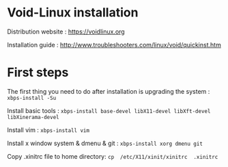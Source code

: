 # Void-Linux installation
Distribution website : https://voidlinux.org 

Installation guide : http://www.troubleshooters.com/linux/void/quickinst.htm

# First steps

The first thing you need to do after installation is upgrading the system : 
` xbps-install -Su `

Install basic tools : 
` xbps-install base-devel libX11-devel libXft-devel libXinerama-devel `

Install vim : ` xbps-install vim `

Install x window system & dmenu & git : 
` xbps-install xorg dmenu git `

Copy .xinitrc file to home directory:
` cp  /etc/X11/xinit/xinitrc  .xinitrc `
